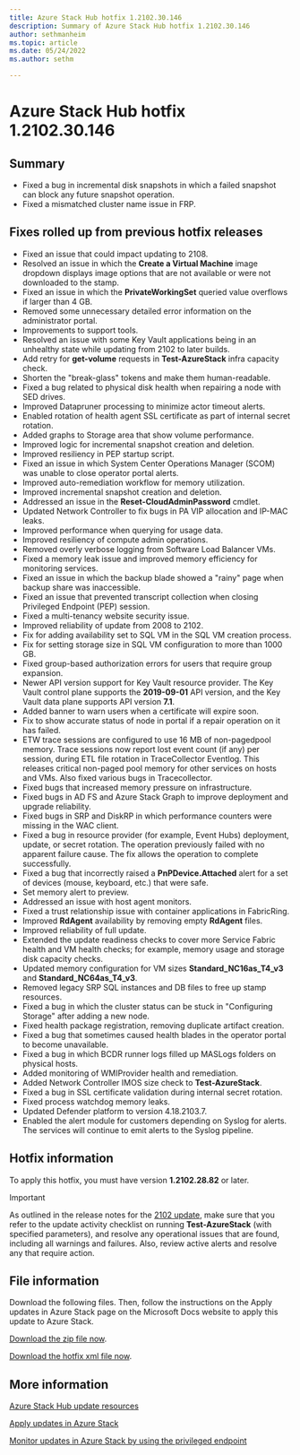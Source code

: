 ```yaml
---
title: Azure Stack Hub hotfix 1.2102.30.146
description: Summary of Azure Stack Hub hotfix 1.2102.30.146
author: sethmanheim
ms.topic: article
ms.date: 05/24/2022
ms.author: sethm

---
```


# Azure Stack Hub hotfix 1.2102.30.146

## Summary

- Fixed a bug in incremental disk snapshots in which a failed snapshot can block any future snapshot operation.
- Fixed a mismatched cluster name issue in FRP.

## Fixes rolled up from previous hotfix releases

- Fixed an issue that could impact updating to 2108.
- Resolved an issue in which the **Create a Virtual Machine** image dropdown displays image options that are not available or were not downloaded to the stamp.
- Fixed an issue in which the **PrivateWorkingSet** queried value overflows if larger than 4 GB.
- Removed some unnecessary detailed error information on the administrator portal.
- Improvements to support tools.
- Resolved an issue with some Key Vault applications being in an unhealthy state while updating from 2102 to later builds.
- Add retry for **get-volume** requests in **Test-AzureStack** infra capacity check.
- Shorten the "break-glass" tokens and make them human-readable.
- Fixed a bug related to physical disk health when repairing a node with SED drives.
- Improved Datapruner processing to minimize actor timeout alerts.
- Enabled rotation of health agent SSL certificate as part of internal secret rotation.
- Added graphs to Storage area that show volume performance.
- Improved logic for incremental snapshot creation and deletion.
- Improved resiliency in PEP startup script.
- Fixed an issue in which System Center Operations Manager (SCOM) was unable to close operator portal alerts.
- Improved auto-remediation workflow for memory utilization.
- Improved incremental snapshot creation and deletion.
- Addressed an issue in the **Reset-CloudAdminPassword** cmdlet.
- Updated Network Controller to fix bugs in PA VIP allocation and IP-MAC leaks.
- Improved performance when querying for usage data.
- Improved resiliency of compute admin operations.
- Removed overly verbose logging from Software Load Balancer VMs.
- Fixed a memory leak issue and improved memory efficiency for monitoring services.
- Fixed an issue in which the backup blade showed a "rainy" page when backup share was inaccessible.
- Fixed an issue that prevented transcript collection when closing Privileged Endpoint (PEP) session.
- Fixed a multi-tenancy website security issue.
- Improved reliability of update from 2008 to 2102.
- Fix for adding availability set to SQL VM in the SQL VM creation process.
- Fix for setting storage size in SQL VM configuration to more than 1000 GB.
- Fixed group-based authorization errors for users that require group expansion.
- Newer API version support for Key Vault resource provider. The Key Vault control plane supports the **2019-09-01** API version, and the Key Vault data plane supports API version **7.1**.
- Added banner to warn users when a certificate will expire soon.
- Fix to show accurate status of node in portal if a repair operation on it has failed.
- ETW trace sessions are configured to use 16 MB of non-pagedpool memory. Trace sessions now report lost event count (if any) per session, during ETL file rotation in TraceCollector Eventlog. This releases critical non-paged pool memory for other services on hosts and VMs. Also fixed various bugs in Tracecollector.
- Fixed bugs that increased memory pressure on infrastructure.
- Fixed bugs in AD FS and Azure Stack Graph to improve deployment and upgrade reliability.
- Fixed bugs in SRP and DiskRP in which performance counters were missing in the WAC client.
- Fixed a bug in resource provider (for example, Event Hubs) deployment, update, or secret rotation. The operation previously failed with no apparent failure cause. The fix allows the operation to complete successfully.
- Fixed a bug that incorrectly raised a **PnPDevice.Attached** alert for a set of devices (mouse, keyboard, etc.) that were safe.
- Set memory alert to preview.
- Addressed an issue with host agent monitors.
- Fixed a trust relationship issue with container applications in FabricRing.
- Improved **RdAgent** availability by removing empty **RdAgent** files.
- Improved reliability of full update.
- Extended the update readiness checks to cover more Service Fabric health and VM health checks; for example, memory usage and storage disk capacity checks.
- Updated memory configuration for VM sizes **Standard_NC16as_T4_v3** and **Standard_NC64as_T4_v3**.
- Removed legacy SRP SQL instances and DB files to free up stamp resources.
- Fixed a bug in which the cluster status can be stuck in "Configuring Storage" after adding a new node.
- Fixed health package registration, removing duplicate artifact creation.
- Fixed a bug that sometimes caused health blades in the operator portal to become unavailable.
- Fixed a bug in which BCDR runner logs filled up MASLogs folders on physical hosts.
- Added monitoring of WMIProvider health and remediation.
- Added Network Controller IMOS size check to **Test-AzureStack**.
- Fixed a bug in SSL certificate validation during internal secret rotation.
- Fixed process watchdog memory leaks.
- Updated Defender platform to version 4.18.2103.7.
- Enabled the alert module for customers depending on Syslog for alerts. The services will continue to emit alerts to the Syslog pipeline.

## Hotfix information

To apply this hotfix, you must have version **1.2102.28.82** or later.

> [!IMPORTANT]
> As outlined in the release notes for the [2102 update](release-notes.md?view=azs-2102&preserve-view=true), make sure that you refer to the update activity checklist on running **Test-AzureStack** (with specified parameters), and resolve any operational issues that are found, including all warnings and failures. Also, review active alerts and resolve any that require action.

## File information

Download the following files. Then, follow the instructions on the Apply updates in Azure Stack page on the Microsoft Docs website to apply this update to Azure Stack.

[Download the zip file now](https://azurestackhub.azureedge.net/PR/download/MAS_ProdHotfix_1.2102.30.146/HotFix/AzS_Update_1.2102.30.146.zip).

[Download the hotfix xml file now](https://azurestackhub.azureedge.net/PR/download/MAS_ProdHotfix_1.2102.30.146/HotFix/metadata.xml).

## More information

[Azure Stack Hub update resources](azure-stack-updates.md)

[Apply updates in Azure Stack](azure-stack-apply-updates.md)

[Monitor updates in Azure Stack by using the privileged endpoint](azure-stack-monitor-update.md)
